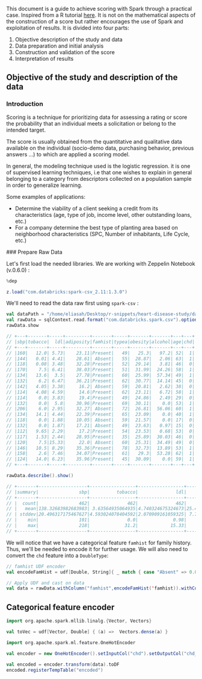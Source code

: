 This document is a guide to achieve scoring with Spark through a practical case. Inspired from a R tutorial [here](http://rstudio-pubs-static.s3.amazonaws.com/5267_0156db47a0604aa9818143e7d2db226e.html).
It is not on the mathematical aspects of the construction of a score but rather encourages the use of Spark and exploitation of results. It is divided into four parts:
<br>

1. Objective description of the study and data
2. Data preparation and initial analysis
3. Construction and validation of the score
4. Interpretation of results

## Objective of the study and description of the data

### Introduction

Scoring is a technique for prioritizing data for assessing a rating or score the probability that an individual meets a solicitation or belong to the intended target.

The score is usually obtained from the quantitative and qualitative data available on the individual (socio-demo data, purchasing behavior, previous answers ...) to which are applied a scoring model.

In general, the modeling technique used is the logistic regression. it is one of supervised learning techniques, i.e that one wishes to explain in general belonging to a category from descriptors collected on a population sample in order to generalize learning.
<br>

Some examples of applications:

- Determine the viability of a client seeking a credit from its characteristics (age, type of job, income level, other outstanding loans, etc.)
- For a company determine the best type of planting area based on neighborhood characteristics (SPC, Number of inhabitants, Life Cycle, etc.)

### Prepare Raw Data

Let's first load the needed libraries. We are working with Zeppelin Notebook (v.0.6.0) :

```scala
%dep

z.load("com.databricks:spark-csv_2.11:1.3.0")
```

We'll need to read the data raw first using `spark-csv` :

```scala
val dataPath = "/home/eliasah/Desktop/r-snippets/heart-disease-study/data/SAheart.data.txt"
val rawData = sqlContext.read.format("com.databricks.spark.csv").option("header", "true").option("inferSchema", "true").load(dataPath).drop("row.names")
rawData.show

// +---+-------+-----+---------+-------+-----+-------+-------+---+---+
// |sbp|tobacco|  ldl|adiposity|famhist|typea|obesity|alcohol|age|chd|
// +---+-------+-----+---------+-------+-----+-------+-------+---+---+
// |160|   12.0| 5.73|    23.11|Present|   49|   25.3|   97.2| 52|  1|
// |144|   0.01| 4.41|    28.61| Absent|   55|  28.87|   2.06| 63|  1|
// |118|   0.08| 3.48|    32.28|Present|   52|  29.14|   3.81| 46|  0|
// |170|    7.5| 6.41|    38.03|Present|   51|  31.99|  24.26| 58|  1|
// |134|   13.6|  3.5|    27.78|Present|   60|  25.99|  57.34| 49|  1|
// |132|    6.2| 6.47|    36.21|Present|   62|  30.77|  14.14| 45|  0|
// |142|   4.05| 3.38|     16.2| Absent|   59|  20.81|   2.62| 38|  0|
// |114|   4.08| 4.59|     14.6|Present|   62|  23.11|   6.72| 58|  1|
// |114|    0.0| 3.83|     19.4|Present|   49|  24.86|   2.49| 29|  0|
// |132|    0.0|  5.8|    30.96|Present|   69|  30.11|    0.0| 53|  1|
// |206|    6.0| 2.95|    32.27| Absent|   72|  26.81|  56.06| 60|  1|
// |134|   14.1| 4.44|    22.39|Present|   65|  23.09|    0.0| 40|  1|
// |118|    0.0| 1.88|    10.05| Absent|   59|  21.57|    0.0| 17|  0|
// |132|    0.0| 1.87|    17.21| Absent|   49|  23.63|   0.97| 15|  0|
// |112|   9.65| 2.29|     17.2|Present|   54|  23.53|   0.68| 53|  0|
// |117|   1.53| 2.44|    28.95|Present|   35|  25.89|  30.03| 46|  0|
// |120|    7.5|15.33|     22.0| Absent|   60|  25.31|  34.49| 49|  0|
// |146|   10.5| 8.29|    35.36|Present|   78|  32.73|  13.89| 53|  1|
// |158|    2.6| 7.46|    34.07|Present|   61|   29.3|  53.28| 62|  1|
// |124|   14.0| 6.23|    35.96|Present|   45|  30.09|    0.0| 59|  1|
// +---+-------+-----+---------+-------+-----+-------+-------+---+---+

rawData.describe().show()

// +-------+------------------+-----------------+-----------------+------------------+------------------+------------------+------------------+------------------+------------------+
// |summary|               sbp|          tobacco|              ldl|         adiposity|             typea|           obesity|           alcohol|               age|               chd|
// +-------+------------------+-----------------+-----------------+------------------+------------------+------------------+------------------+------------------+------------------+
// |  count|               462|              462|              462|               462|               462|               462|               462|               462|               462|
// |   mean|138.32683982683983| 3.63564935064935|4.740324675324673|25.406731601731614|53.103896103896105|26.044112554112548|17.044393939393945|42.816017316017316|0.3463203463203463|
// | stddev|20.496317175467627|4.593024078404592|2.070909161059325| 7.780698595839762| 9.817534115584072| 4.213680226897767|24.481058691658575|14.608956444552494|0.4763125365907826|
// |    min|               101|              0.0|             0.98|              6.74|                13|              14.7|               0.0|                15|                 0|
// |    max|               218|             31.2|            15.33|             42.49|                78|             46.58|            147.19|                64|                 1|
// +-------+------------------+-----------------+-----------------+------------------+------------------+------------------+------------------+------------------+------------------+
```

We will notice that we have a categorical feature `famhist` for family history. Thus, we'll be needed to encode it for further usage. We will also need to convert the `chd` feature into a `DoubleType`:

```scala
// famhist UDF encoder
val encodeFamHist = udf[Double, String]{ _ match { case "Absent" => 0.0 case "Present" => 1.0} }

// Apply UDF and cast on data
val data = rawData.withColumn("famhist",encodeFamHist('famhist)).withColumn("chd",'chd.cast("Double"))
```
## Categorical feature encoder

```scala
import org.apache.spark.mllib.linalg.{Vector, Vectors}

val toVec = udf[Vector, Double] { (a) =>  Vectors.dense(a) }

import org.apache.spark.ml.feature.OneHotEncoder

val encoder = new OneHotEncoder().setInputCol("chd").setOutputCol("chd_categorical")

val encoded = encoder.transform(data).toDF
encoded.registerTempTable("encoded")
```
